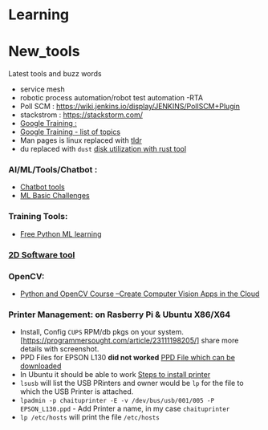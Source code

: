 # Learning

# New_tools
Latest tools and buzz words
- service mesh
- robotic process automation/robot test automation -RTA
- Poll SCM : https://wiki.jenkins.io/display/JENKINS/PollSCM+Plugin
- stackstrom  :  https://stackstorm.com/
- [Google Training :](https://applieddigitalskills.withgoogle.com/c/middle-and-high-school/en/research-and-develop-a-topic/test-for-credibility/credibility-clues.html) 
- [Google Training - list of topics](https://applieddigitalskills.withgoogle.com/c/en/curriculum.html)
- Man pages is linux replaced with [tldr](https://opensource.com/article/21/6/tealdeer-linux?utm_medium=Email&utm_campaign=weekly&sc_cid=7013a000002wLfAAAU)
- du replaced with `dust` [disk utilization with rust tool](https://opensource.com/article/21/6/dust-linux?utm_medium=Email&utm_campaign=weekly&sc_cid=7013a000002wLfAAAU)


### AI/ML/Tools/Chatbot :
- [Chatbot tools](https://www.mygreatlearning.com/blog/basics-of-building-an-artificial-intelligence-chatbot/)
- [ML Basic Challenges](https://www.machinehack.com/hackathon)


### Training Tools: 
- [Free Python ML learning](https://www.mygreatlearning.com/academy?ambassador_code=BlogExitPopUp&arz=1#our-courses)


### [2D Software tool](https://itsfoss.com/enve-2d-animation/)

### OpenCV:
- [Python and OpenCV Course –Create Computer Vision Apps in the Cloud](https://www.freecodecamp.org/news/create-computer-vision-apps-in-the-cloud-with-opencv-and-python/amp/)


### Printer Management: on Rasberry Pi & Ubuntu X86/X64
- Install, Config `CUPS` RPM/db pkgs on your system. [https://programmersought.com/article/23111198205/] share more details with screenshot.
- PPD Files for EPSON L130 **did not worked** [PPD File which can be downloaded](https://raw.githubusercontent.com/endlessm/epson-inkjet-printer/master/201401w/ppds/EPSON_L130.ppd)
- In Ubuntu it should be able to work [Steps to install printer](https://www.maketecheasier.com/set-up-a-printer-in-linux/)
- `lsusb` will list the USB PRinters and owner would be `lp` for the file to which the USB Printer is attached.
- `lpadmin -p chaituprinter -E -v /dev/bus/usb/001/005 -P EPSON_L130.ppd` - Add Printer a name, in my case `chaituprinter`
- `lp /etc/hosts` will print the file `/etc/hosts` 

